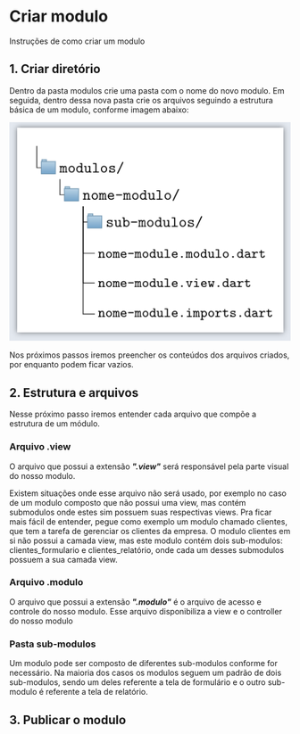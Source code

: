 
# Criar modulo

Instruções de como criar um modulo



## 1. Criar diretório

 <!-- Dentro da pasta modulos, crie a pasta do modulo e dentro dessa nova pasta crie os arquivos que vão compor o modulo, da seguinte forma: -->

 Dentro da pasta modulos crie uma pasta com o nome do novo modulo. Em seguida, dentro dessa nova pasta crie os arquivos seguindo a estrutura básica de um modulo, conforme imagem abaixo: 


![Arquitetura de um modulo](assets/arq_modulo.png)

Nos próximos passos iremos preencher os conteúdos dos arquivos criados, por enquanto podem ficar vazios. 



## 2. Estrutura e arquivos

Nesse próximo passo iremos entender cada arquivo que compõe a estrutura de um módulo.

### Arquivo .view

O arquivo que possui a extensão ***".view"*** será responsável pela parte visual do nosso modulo.

 Existem situações onde esse arquivo não será usado, por exemplo no caso de um modulo composto que não possui uma view, mas contém submodulos onde estes sim possuem suas respectivas views. 
  Pra ficar mais fácil de entender, pegue como exemplo um modulo chamado clientes, que tem a tarefa de gerenciar os clientes da empresa. O modulo clientes em si não possui a camada view, mas este modulo contém dois sub-modulos: clientes_formulario e clientes_relatório, onde cada um desses submodulos possuem a sua camada view.   


###  Arquivo .modulo

O arquivo que possui a extensão ***".modulo"*** é o arquivo de acesso e controle do nosso modulo. Esse arquivo disponibiliza a view e o controller do nosso modulo

###  Pasta sub-modulos

Um modulo pode ser composto de diferentes sub-modulos conforme for necessário. Na maioria dos casos os modulos seguem um padrão de dois sub-modulos, sendo um deles referente a tela de formulário e o outro sub-modulo é referente a tela de relatório.

## 3. Publicar o modulo